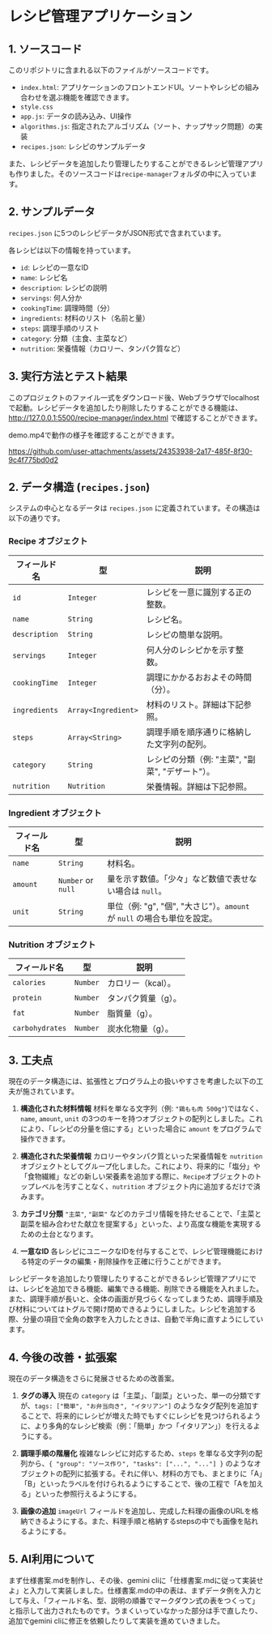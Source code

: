 # レシピ管理アプリケーション

## 1. ソースコード

このリポジトリに含まれる以下のファイルがソースコードです。

- `index.html`: アプリケーションのフロントエンドUI。ソートやレシピの組み合わせを選ぶ機能を確認できます。
- `style.css`
- `app.js`: データの読み込み、UI操作
- `algorithms.js`: 指定されたアルゴリズム（ソート、ナップサック問題）の実装
- `recipes.json`: レシピのサンプルデータ

また、レシピデータを追加したり管理したりすることができるレシピ管理アプリも作りました。そのソースコードは`recipe-manager`フォルダの中に入っています。

## 2. サンプルデータ

`recipes.json` に5つのレシピデータがJSON形式で含まれています。



各レシピは以下の情報を持っています。

- `id`: レシピの一意なID
- `name`: レシピ名
- `description`: レシピの説明
- `servings`: 何人分か
- `cookingTime`: 調理時間（分）
- `ingredients`: 材料のリスト（名前と量）
- `steps`: 調理手順のリスト
- `category`: 分類（主食、主菜など）
- `nutrition`: 栄養情報（カロリー、タンパク質など）

## 3. 実行方法とテスト結果

このプロジェクトのファイル一式をダウンロード後、Webブラウザでlocalhostで起動。レシピデータを追加したり削除したりすることができる機能は、http://127.0.0.1:5500/recipe-manager/index.html で確認することができます。
  
demo.mp4で動作の様子を確認することができます。

https://github.com/user-attachments/assets/24353938-2a17-485f-8f30-9c4f775bd0d2

## 2. データ構造 (`recipes.json`)

システムの中心となるデータは `recipes.json` に定義されています。その構造は以下の通りです。

### Recipe オブジェクト

| フィールド名      | 型                               | 説明                                                                 |
| ----------------- | -------------------------------- | -------------------------------------------------------------------- |
| `id`              | `Integer`                        | レシピを一意に識別する正の整数。                                     |
| `name`            | `String`                         | レシピ名。                                                           |
| `description`     | `String`                         | レシピの簡単な説明。                                                 |
| `servings`        | `Integer`                        | 何人分のレシピかを示す整数。                                         |
| `cookingTime`     | `Integer`                        | 調理にかかるおおよその時間（分）。                                   |
| `ingredients`     | `Array<Ingredient>`              | 材料のリスト。詳細は下記参照。         |
| `steps`           | `Array<String>`                  | 調理手順を順序通りに格納した文字列の配列。                           |
| `category`        | `String`                         | レシピの分類（例: "主菜", "副菜", "デザート"）。                 |
| `nutrition`       | `Nutrition`                      | 栄養情報。詳細は下記参照。            |

### Ingredient オブジェクト

| フィールド名 | 型               | 説明                                                                 |
| ------------ | ---------------- | -------------------------------------------------------------------- |
| `name`       | `String`         | 材料名。                                                             |
| `amount`     | `Number` or `null` | 量を示す数値。「少々」など数値で表せない場合は `null`。              |
| `unit`       | `String`         | 単位（例: "g", "個", "大さじ"）。`amount` が `null` の場合も単位を設定。 |

### Nutrition オブジェクト

| フィールド名    | 型       | 説明                               |
| --------------- | -------- | ---------------------------------- |
| `calories`      | `Number` | カロリー（kcal）。                 |
| `protein`       | `Number` | タンパク質量（g）。                |
| `fat`           | `Number` | 脂質量（g）。                      |
| `carbohydrates` | `Number` | 炭水化物量（g）。                  |

## 3. 工夫点

現在のデータ構造には、拡張性とプログラム上の扱いやすさを考慮した以下の工夫が施されています。

1.  **構造化された材料情報**
    材料を単なる文字列（例: `"鶏もも肉 500g"`)ではなく、`name`, `amount`, `unit` の3つのキーを持つオブジェクトの配列としました。これにより、「レシピの分量を倍にする」といった場合に `amount` をプログラムで操作できます。

2.  **構造化された栄養情報**
    カロリーやタンパク質といった栄養情報を `nutrition` オブジェクトとしてグループ化しました。これにより、将来的に「塩分」や「食物繊維」などの新しい栄養素を追加する際に、`Recipe`オブジェクトのトップレベルを汚すことなく、`nutrition` オブジェクト内に追加するだけで済みます。

3.  **カテゴリ分類**
    `"主菜"`, `"副菜"` などのカテゴリ情報を持たせることで、「主菜と副菜を組み合わせた献立を提案する」といった、より高度な機能を実現するための土台となります。

4.  **一意なID**
    各レシピにユニークなIDを付与することで、レシピ管理機能における特定のデータの編集・削除操作を正確に行うことができます。

  
レシピデータを追加したり管理したりすることができるレシピ管理アプリにでは、レシピを追加できる機能、編集できる機能、削除できる機能を入れました。また、調理手順が長いと、全体の画面が見づらくなってしまうため、調理手順及び材料についてはトグルで開け閉めできるようにしました。レシピを追加する際、分量の項目で全角の数字を入力したときは、自動で半角に直すようにしています。


## 4. 今後の改善・拡張案

現在のデータ構造をさらに発展させるための改善案。

1.  **タグの導入**
    現在の `category` は「主菜」、「副菜」といった、単一の分類ですが、`tags: ["簡単", "お弁当向き", "イタリアン"]` のようなタグ配列を追加することで、将来的にレシピが増えた時でもすぐにレシピを見つけられるように、より多角的なレシピ検索（例：「簡単」かつ「イタリアン」）を行えるようにする。

2.  **調理手順の階層化**
    複雑なレシピに対応するため、`steps` を単なる文字列の配列から、`{ "group": "ソース作り", "tasks": ["...", "..."] }` のようなオブジェクトの配列に拡張する。それに伴い、材料の方でも、まとまりに「A」「B」といったラベルを付けられるようにすることで、後の工程で「Aを加える」といった参照行えるようにする。

3.  **画像の追加**
    `imageUrl` フィールドを追加し、完成した料理の画像のURLを格納できるようにする。また、料理手順と格納するstepsの中でも画像を貼れるようにする。

## 5. AI利用について

まず仕様書案.mdを制作し、その後、gemini cliに「仕様書案.mdに従って実装せよ」と入力して実装しました。仕様書案.mdの中の表は、まずデータ例を入力として与え、「フィールド名、型、説明の順番でマークダウン式の表をつくって」と指示して出力されたものです。うまくいっていなかった部分は手で直したり、追加でgemini cliに修正を依頼したりして実装を進めていきました。
